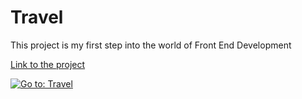 <h1>Travel</h1>
<p>This project is my first step into the world of Front End Development</p>

<a href="https://ewwan.github.io/travel_paralax/" target="_blank">Link to the project</a>

<a href="https://ewwan.github.io/travel_paralax/"><img src="https://i.imgur.com/KseWaV8.png" title="Go to: Travel" /></a>
